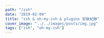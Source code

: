 ```yaml
---
path: "/zsh"
date: "2019-02-09"
title: "zsh & oh-my-zsh & plugins 安裝紀錄"
cover_image: "../../images/posts/img.jpg"
tags: ["zsh", "oh-my-zsh"]
---
```



